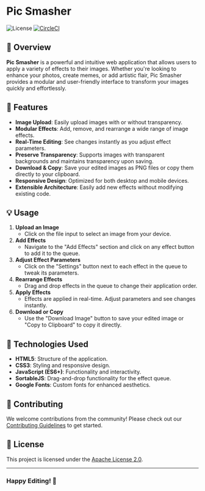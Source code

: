 # Pic Smasher

![License](https://img.shields.io/badge/License-Apache%202.0-blue.svg)
[![CircleCI](https://dl.circleci.com/status-badge/img/circleci/7VJc5FtHhWBiASGtuqkyuh/5Sx8HPimX6AD7jDSUS29on/tree/main.svg?style=svg)](https://dl.circleci.com/status-badge/redirect/circleci/7VJc5FtHhWBiASGtuqkyuh/5Sx8HPimX6AD7jDSUS29on/tree/main)

## 🎨 Overview

**Pic Smasher** is a powerful and intuitive web application that allows users to apply a variety of effects to their images. Whether you're looking to enhance your photos, create memes, or add artistic flair, Pic Smasher provides a modular and user-friendly interface to transform your images quickly and effortlessly.

## 🚀 Features

- **Image Upload**: Easily upload images with or without transparency.
- **Modular Effects**: Add, remove, and rearrange a wide range of image effects.
- **Real-Time Editing**: See changes instantly as you adjust effect parameters.
- **Preserve Transparency**: Supports images with transparent backgrounds and maintains transparency upon saving.
- **Download & Copy**: Save your edited images as PNG files or copy them directly to your clipboard.
- **Responsive Design**: Optimized for both desktop and mobile devices.
- **Extensible Architecture**: Easily add new effects without modifying existing code.

## 💡 Usage

1. **Upload an Image**
    - Click on the file input to select an image from your device.
2. **Add Effects**
    - Navigate to the "Add Effects" section and click on any effect button to add it to the queue.
3. **Adjust Effect Parameters**
    - Click on the "Settings" button next to each effect in the queue to tweak its parameters.
4. **Rearrange Effects**
    - Drag and drop effects in the queue to change their application order.
5. **Apply Effects**
    - Effects are applied in real-time. Adjust parameters and see changes instantly.
6. **Download or Copy**
    - Use the "Download Image" button to save your edited image or "Copy to Clipboard" to copy it directly.

## 🧰 Technologies Used

- **HTML5**: Structure of the application.
- **CSS3**: Styling and responsive design.
- **JavaScript (ES6+)**: Functionality and interactivity.
- **SortableJS**: Drag-and-drop functionality for the effect queue.
- **Google Fonts**: Custom fonts for enhanced aesthetics.

## 🤝 Contributing

We welcome contributions from the community! Please check out our [Contributing Guidelines](CONTRIBUTING.md) to get started.

## 📄 License

This project is licensed under the [Apache License 2.0](LICENSE).

---

### **Happy Editing! 🎉**
